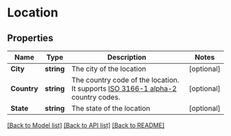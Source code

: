 # Location

## Properties

Name | Type | Description | Notes
------------ | ------------- | ------------- | -------------
**City** | **string** | The city of the location | [optional] 
**Country** | **string** | The country code of the location. It supports [ISO 3166-1 alpha-2](https://en.wikipedia.org/wiki/ISO_3166-1_alpha-2) country codes.  | [optional] 
**State** | **string** | The state of the location | [optional] 

[[Back to Model list]](../README.md#documentation-for-models) [[Back to API list]](../README.md#documentation-for-api-endpoints) [[Back to README]](../README.md)


